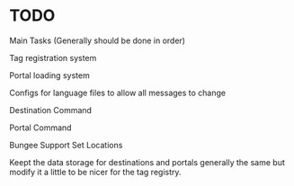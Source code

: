 TODO
================
Main Tasks (Generally should be done in order)

Tag registration system

Portal loading system

Configs for language files to allow all messages to change

Destination Command

Portal Command

Bungee Support Set Locations

Keept the data storage for destinations and portals generally the same
but modify it a little to be nicer for the tag registry.
